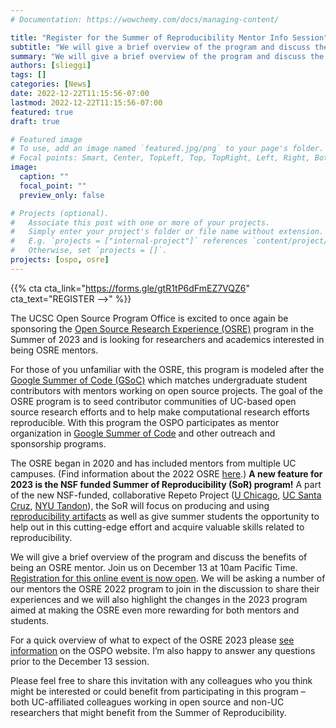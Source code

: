 ```yaml
---
# Documentation: https://wowchemy.com/docs/managing-content/

title: "Register for the Summer of Reproducibility Mentor Info Session"
subtitle: "We will give a brief overview of the program and discuss the benefits of being an OSRE mentor. Join us on January at 9:30am Pacific Time."
summary: "We will give a brief overview of the program and discuss the benefits of being an OSRE mentor. Join us on December 13 at 10am Pacific Time. Registration is now open. We widdll be asking a number of our mentors the OSRE 2022 program to join in the discussion to share their experiences and we will also highlight the changes in the 2023 program aimed at making the OSRE even more rewarding for both mentors and students."
authors: [slieggi]
tags: []
categories: [News]
date: 2022-12-22T11:15:56-07:00
lastmod: 2022-12-22T11:15:56-07:00
featured: true
draft: true

# Featured image
# To use, add an image named `featured.jpg/png` to your page's folder.
# Focal points: Smart, Center, TopLeft, Top, TopRight, Left, Right, BottomLeft, Bottom, BottomRight.
image:
  caption: ""
  focal_point: ""
  preview_only: false

# Projects (optional).
#   Associate this post with one or more of your projects.
#   Simply enter your project's folder or file name without extension.
#   E.g. `projects = ["internal-project"]` references `content/project/deep-learning/index.md`.
#   Otherwise, set `projects = []`.
projects: [ospo, osre]
---
```


{{% cta cta_link="https://forms.gle/gtR1tP6dFmEZ7VQZ6" cta_text="REGISTER -->" %}}

The UCSC Open Source Program Office is excited to once again be sponsoring the [Open Source Research Experience (OSRE)](https://ospo.ucsc.edu/osre/) program in the Summer of 2023 and is looking for researchers and academics interested in being OSRE mentors.
 
For those of you unfamiliar with the OSRE, this program is modeled after the [Google Summer of Code (GSoC)](https://summerofcode.withgoogle.com/)  which matches undergraduate student contributors with mentors working on open source projects. The goal of the OSRE program is to seed contributor communities of UC-based open source research efforts and to help make computational research efforts reproducible. With this program the OSPO participates as mentor organization in [Google Summer of Code](https://summerofcode.withgoogle.com/) and other outreach and sponsorship programs.
 
The OSRE began in 2020 and has included mentors from multiple UC campuses. (Find information about the 2022 OSRE [here](https://cross.ucsc.edu/2022-osre/index.html).)  **A new feature for 2023 is the NSF funded Summer of Reproducibility (SoR) program!** A part of the new NSF-funded, collaborative Repeto Project ([U Chicago](https://www.nsf.gov/awardsearch/showAward?AWD_ID=2226406), [UC Santa Cruz](https://www.nsf.gov/awardsearch/showAward?AWD_ID=2226407), [NYU Tandon](https://www.nsf.gov/awardsearch/showAward?AWD_ID=2226408)), the SoR will focus on producing and using [reproducibility artifacts](https://www.acm.org/publications/policies/artifact-review-and-badging-current) as well as give summer students the opportunity to help out in this cutting-edge effort and acquire valuable skills related to reproducibility.
 
We will give a brief overview of the program and discuss the benefits of being an OSRE mentor. Join us on December 13 at 10am Pacific Time. [Registration for this online event is now open](https://forms.gle/gtR1tP6dFmEZ7VQZ6). We will be asking a number of our mentors the OSRE 2022 program to join in the discussion to share their experiences and we will also highlight the changes in the 2023 program aimed at making the OSRE even more rewarding for both mentors and students.
 
For a quick overview of what to expect of the OSRE 2023 please [see information](https://ospo.ucsc.edu/osre/) on the OSPO website. I’m also happy to answer any questions prior to the December 13 session.
 
Please feel free to share this invitation with any colleagues who you think might be interested or could benefit from participating in this program – both UC-affiliated colleagues working in open source and non-UC researchers that might benefit from the Summer of Reproducibility.